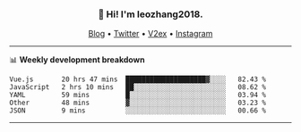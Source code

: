 <h3 align="center">👋 Hi! I'm leozhang2018.</h3>
<p align="center">
  <a href="https://code.leozhang2018.me">Blog</a> •
  <a href="https://twitter.com/leozhang2018">Twitter</a> •
  <a href="https://www.v2ex.com/member/leozhang">V2ex</a> •
  <a href="https://www.instagram.com/leozhanghere">Instagram</a>
</p>

-------

📊 **Weekly development breakdown**
<!--START_SECTION:waka-->
```text
Vue.js       20 hrs 47 mins  ████████████████████▓░░░░   82.43 % 
JavaScript   2 hrs 10 mins   ██░░░░░░░░░░░░░░░░░░░░░░░   08.62 % 
YAML         59 mins         █░░░░░░░░░░░░░░░░░░░░░░░░   03.94 % 
Other        48 mins         ▓░░░░░░░░░░░░░░░░░░░░░░░░   03.23 % 
JSON         9 mins          ░░░░░░░░░░░░░░░░░░░░░░░░░   00.66 % 
```
<!--END_SECTION:waka-->
-------
